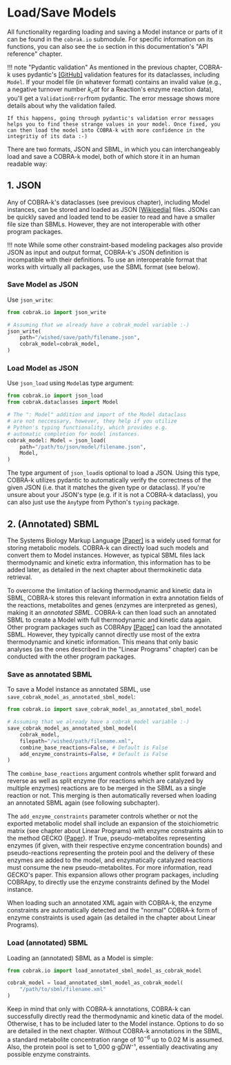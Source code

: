 # Load/Save Models

All functionality regarding loading and saving a Model instance or parts of it can be found in the ```cobrak.io``` submodule. For specific information on its functions, you can also see the ```io``` section in this documentation's "API reference" chapter.

!!! note "Pydantic validation"
    As mentioned in the previous chapter, COBRA-k uses pydantic's [[GitHub]](https://github.com/pydantic/pydantic) validation features for its dataclasses, including ```Model```. If your model file (in whatever format) contains an invalid value (e.g., a negative turnover number $k_cat$ for a Reaction's enzyme reaction data), you'll get a ```ValidationError```from pydantic. The error message shows more details about why the validation failed.

    If this happens, going through pydantic's validation error messages helps you to find these strange values in your model. Once fixed, you can then load the model into COBRA-k with more confidence in the integritiy of its data :-)

There are two formats, JSON and SBML, in which you can interchangeably load and save a COBRA-k model, both of which store it in an human readable way:

## 1. JSON

Any of COBRA-k's dataclasses (see previous chapter), including Model instances, can be stored and loaded as JSON [[Wikipedia]](https://en.wikipedia.org/wiki/JSON) files. JSONs can be quickly saved and loaded tend to be easier to read and have a smaller file size than SBMLs. However, they are not interoperable with other program packages.

!!! note
    While some other constraint-based modeling packages also provide JSON as input and output format, COBRA-k's JSON definition is incompatible with their definitions. To use an interoperable format that works with virtually all packages, use the SBML format (see below).

### Save Model as JSON

Use ```json_write```:

```py
from cobrak.io import json_write

# Assuming that we already have a cobrak_model variable :-)
json_write(
    path="/wished/save/path/filename.json",
    cobrak_model=cobrak_model,
)
```

### Load Model as JSON

Use ```json_load``` using ```Model```as type argument:

```py
from cobrak.io import json_load
from cobrak.dataclasses import Model

# The ": Model" addition and import of the Model dataclass
# are not neccessary, however, they help if you utilize
# Python's typing functionality, which provides e.g.
# automatic completion for model instances.
cobrak_model: Model = json_load(
    path="/path/to/json/model/filename.json",
    Model,
)
```

The type argument of ```json_load```is optional to load a JSON. Using this type, COBRA-k utilizes pydantic to automatically verify the correctness of the given JSON (i.e. that it matches the given type or dataclass). If you're unsure about your JSON's type (e.g. if it is not a COBRA-k dataclass), you can also just use the ```Any```type from Python's ```typing``` package.

## 2. **(Annotated) SBML**

The Systems Biology Markup Language [[Paper]](https://doi.org/10.1093/bioinformatics/btg015) is a widely used format for storing metabolic models. COBRA-k can directly load such models and convert them to Model instances. However, as typical SBML files lack thermodynamic and kinetic extra information, this information has to be added later, as detailed in the next chapter about thermokinetic data retrieval.

To overcome the limitation of lacking thermodynamic and kinetic data in SBML, COBRA-k stores this relevant information in extra annotation fields of the reactions, metabolites and genes (enzymes are interpreted as genes), making it an *annotated SBML*. COBRA-k can then load such an annotated SBML to create a Model with full thermodynamic and kinetic data again. Other program packages such as COBRApy [[Paper]](https://doi.org/10.1186/1752-0509-7-74) can load the annotated SBML. However, they typically cannot directly use most of the extra thermodynamic and kinetic information. This means that only basic analyses (as the ones described in the "Linear Programs" chapter) can be conducted with the other program packages.

### Save as annotated SBML

To save a Model instance as annotated SBML, use ```save_cobrak_model_as_annotated_sbml_model```:

```py
from cobrak.io import save_cobrak_model_as_annotated_sbml_model

# Assuming that we already have a cobrak_model variable :-)
save_cobrak_model_as_annotated_sbml_model(
    cobrak_model,
    filepath="/wished/path/filename.xml",
    combine_base_reactions=False, # Default is False
    add_enzyme_constraints=False, # Default is False
)
```

The ```combine_base_reactions``` argument controls whether split forward and reverse as well as split enzyme (for reactions which are catalyzed by multiple enzymes) reactions are to be merged in the SBML as a single reaction or not. This merging is then automatically reversed when loading an annotated SBML again (see following subchapter).

The ```add_enzyme_constraints``` parameter controls whether or not the exported metabolic model shall include an expansion of the stoichiometric matrix (see chapter about Linear Programs) with enzyme constraints akin to the method GECKO ([Paper](https://doi.org/10.15252/msb.20167411)). If True, pseudo-metabolites representing enzymes (if given, with their respective enzyme concentration bounds) and pseudo-reactions representing the protein pool and the delivery of these enzymes are added to the model, and enzymatically catalyzed reactions must consume the new pseudo-metabolites. For more information, read GECKO's paper. This expansion allows other program packages, including COBRApy, to directly use the enzyme constraints defined by the Model instance.

When loading such an annotated XML again with COBRA-k, the enzyme constraints are automatically detected and the "normal" COBRA-k form of enzyme constraints is used again (as detailed in the chapter about Linear Programs).

### Load (annotated) SBML

Loading an (annotated) SBML as a Model is simple:

```py
from cobrak.io import load_annotated_sbml_model_as_cobrak_model

cobrak_model = load_annotated_sbml_model_as_cobrak_model(
    "/path/to/sbml/filename.xml"
)
```

Keep in mind that only with COBRA-k annotations, COBRA-k can successfully directly read the thermodynamic and kinetic data of the model. Otherwise, t has to be included later to the Model instance. Options to do so are detailed in the next chapter. Without COBRA-k annotations in the SBML, a standard metabolite concentration range of $10^{-6}$ up to 0.02 M is assumed. Also, the protein pool is set to 1_000 g⋅gDW⁻¹, essentially deactivating any possible enzyme constraints.
